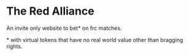 The Red Alliance
================

An invite only website to bet\* on frc matches.

\* with virtual tokens that have no real world value other than bragging rights.
